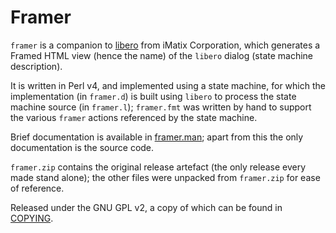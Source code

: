 # Framer

`framer` is a companion to
[libero](https://github.com/imatix-legacy/libero) from iMatix
Corporation, which generates a Framed HTML view (hence the name)
of the `libero` dialog (state machine description).

It is written in Perl v4, and implemented using a state machine, for 
which the implementation (in `framer.d`) is built using `libero` to 
process the state machine source (in `framer.l`); `framer.fmt` was 
written by hand to support the various `framer` actions referenced
by the state machine.

Brief documentation is available in [framer.man](framer.man); apart from
this the only documentation is the source code.

`framer.zip` contains the original release artefact (the only release
every made stand alone); the other files were unpacked from `framer.zip`
for ease of reference.

Released under the GNU GPL v2, a copy of which can be found in 
[COPYING](COPYING).
